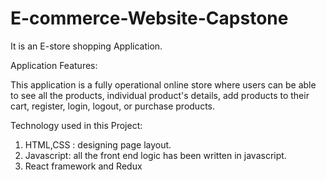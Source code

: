 # E-commerce-Website-Capstone
It is an E-store shopping Application.

Application Features:

This application is a fully operational online store where users can be able to see all the products, individual product's details, add products to their cart, register, login, logout, or purchase products.

Technology used in this Project:

1. HTML,CSS : designing page layout.
2. Javascript: all the front end logic has been written in javascript.
3. React framework and Redux


